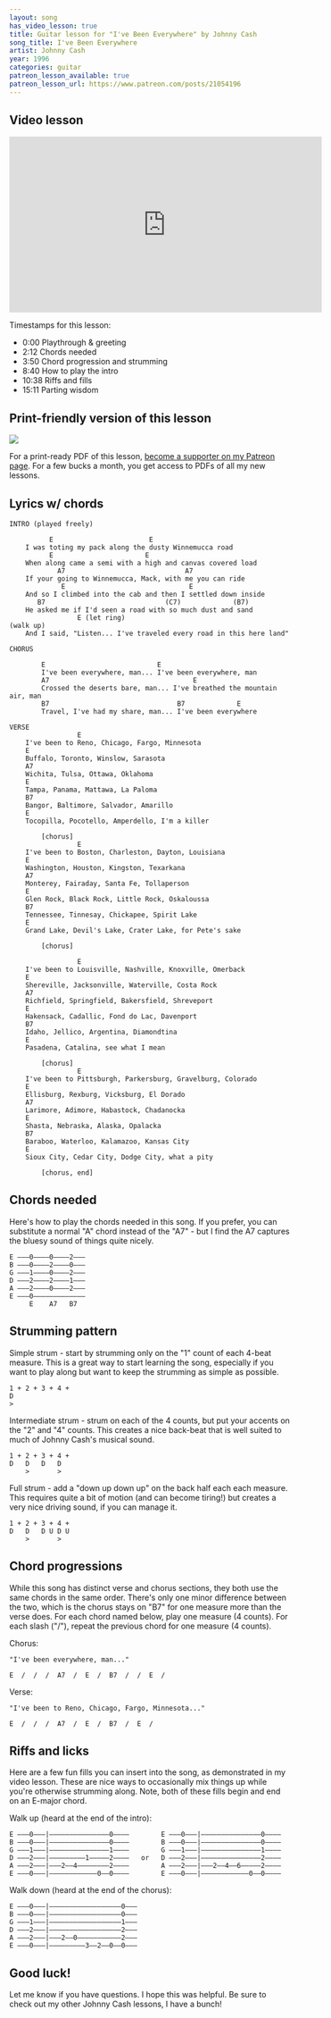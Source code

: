 ```yaml
---
layout: song
has_video_lesson: true
title: Guitar lesson for "I've Been Everywhere" by Johnny Cash
song_title: I've Been Everywhere
artist: Johnny Cash
year: 1996
categories: guitar
patreon_lesson_available: true
patreon_lesson_url: https://www.patreon.com/posts/21054196
---
```


## Video lesson

<iframe width="560" height="315" src="https://www.youtube.com/embed/eNXGEQTd9Do?showinfo=0" frameborder="0" allowfullscreen></iframe>

Timestamps for this lesson:

- 0:00 Playthrough & greeting
- 2:12 Chords needed
- 3:50 Chord progression and strumming
- 8:40 How to play the intro
- 10:38 Riffs and fills
- 15:11 Parting wisdom

## Print-friendly version of this lesson

<a href="https://www.patreon.com/posts/printable-lesson-21054196"><img src="https://instagram.com/p/BmzYyGKFUoS/media/?size=l" style="max-width: 320px;" /></a>

For a print-ready PDF of this lesson, [become a supporter on my Patreon page](https://www.patreon.com/posts/printable-lesson-21054196). For a few bucks a month, you get access to PDFs of all my new lessons.

## Lyrics w/ chords

    INTRO (played freely)

              E                        E
        I was toting my pack along the dusty Winnemucca road
              E                       E
        When along came a semi with a high and canvas covered load
                A7                              A7
        If your going to Winnemucca, Mack, with me you can ride
                 E                               E
        And so I climbed into the cab and then I settled down inside
           B7                              (C7)             (B7)
        He asked me if I'd seen a road with so much dust and sand
                     E (let ring)                                      (walk up)
        And I said, "Listen... I've traveled every road in this here land"

    CHORUS

            E                            E
            I've been everywhere, man... I've been everywhere, man
            A7                                    E
            Crossed the deserts bare, man... I've breathed the mountain air, man
            B7                                B7             E
            Travel, I've had my share, man... I've been everywhere

    VERSE
                     E
        I've been to Reno, Chicago, Fargo, Minnesota
        E
        Buffalo, Toronto, Winslow, Sarasota
        A7
        Wichita, Tulsa, Ottawa, Oklahoma
        E
        Tampa, Panama, Mattawa, La Paloma
        B7
        Bangor, Baltimore, Salvador, Amarillo
        E
        Tocopilla, Pocotello, Amperdello, I'm a killer

            [chorus]
                     E
        I've been to Boston, Charleston, Dayton, Louisiana
        E
        Washington, Houston, Kingston, Texarkana
        A7
        Monterey, Fairaday, Santa Fe, Tollaperson
        E
        Glen Rock, Black Rock, Little Rock, Oskaloussa
        B7
        Tennessee, Tinnesay, Chickapee, Spirit Lake
        E
        Grand Lake, Devil's Lake, Crater Lake, for Pete's sake

            [chorus]

                     E
        I've been to Louisville, Nashville, Knoxville, Omerback
        E
        Shereville, Jacksonville, Waterville, Costa Rock
        A7
        Richfield, Springfield, Bakersfield, Shreveport
        E
        Hakensack, Cadallic, Fond do Lac, Davenport
        B7
        Idaho, Jellico, Argentina, Diamondtina
        E
        Pasadena, Catalina, see what I mean

            [chorus]
                     E
        I've been to Pittsburgh, Parkersburg, Gravelburg, Colorado
        E
        Ellisburg, Rexburg, Vicksburg, El Dorado
        A7
        Larimore, Adimore, Habastock, Chadanocka
        E
        Shasta, Nebraska, Alaska, Opalacka
        B7
        Baraboo, Waterloo, Kalamazoo, Kansas City
        E
        Sioux City, Cedar City, Dodge City, what a pity

            [chorus, end]

## Chords needed

Here's how to play the chords needed in this song. If you prefer, you can substitute a normal "A" chord instead of the "A7" - but I find the A7 captures the bluesy sound of things quite nicely.

    E –––0––––0––––2–––
    B –––0––––2––––0–––
    G –––1––––0––––2–––
    D –––2––––2––––1–––
    A –––2––––0––––2–––
    E –––0–––––––––––––
         E    A7   B7

## Strumming pattern

Simple strum - start by strumming only on the "1" count of each 4-beat measure. This is a great way to start learning the song, especially if you want to play along but want to keep the strumming as simple as possible.

    1 + 2 + 3 + 4 +
    D
    >

Intermediate strum - strum on each of the 4 counts, but put your accents on the "2" and "4" counts. This creates a nice back-beat that is well suited to much of Johnny Cash's musical sound.

    1 + 2 + 3 + 4 +
    D   D   D   D
        >       >

Full strum - add a "down up down up" on the back half each each measure. This requires quite a bit of motion (and can become tiring!) but creates a very nice driving sound, if you can manage it.

    1 + 2 + 3 + 4 +
    D   D   D U D U
        >       >

## Chord progressions

While this song has distinct verse and chorus sections, they both use the same chords in the same order. There's only one minor difference between the two, which is the chorus stays on "B7" for one measure more than the verse does. For each chord named below, play one measure (4 counts). For each slash ("/"), repeat the previous chord for one measure (4 counts).

Chorus:

    "I've been everywhere, man..."

    E  /  /  /  A7  /  E  /  B7  /  /  E  /

Verse:

    "I've been to Reno, Chicago, Fargo, Minnesota..."

    E  /  /  /  A7  /  E  /  B7  /  E  /

## Riffs and licks

Here are a few fun fills you can insert into the song, as demonstrated in my video lesson. These are nice ways to occasionally mix things up while you're otherwise strumming along. Note, both of these fills begin and end on an E-major chord.

Walk up (heard at the end of the intro):

    E –––0–––|–––––––––––––––0––––        E –––0–––|–––––––––––––––0––––
    B –––0–––|–––––––––––––––0––––        B –––0–––|–––––––––––––––0––––
    G –––1–––|–––––––––––––––1––––        G –––1–––|–––––––––––––––1––––
    D –––2–––|–––––––––1–––––2––––   or   D –––2–––|–––––––––––––––2––––
    A –––2–––|–––2––4––––––––2––––        A –––2–––|–––2––4––6–––––2––––
    E –––0–––|––––––––––––0––0––––        E –––0–––|––––––––––––0––0––––

Walk down (heard at the end of the chorus):

    E –––0–––|––––––––––––––––––0–––
    B –––0–––|––––––––––––––––––0–––
    G –––1–––|––––––––––––––––––1–––
    D –––2–––|––––––––––––––––––2–––
    A –––2–––|–––2––0–––––––––––2–––
    E –––0–––|–––––––––3––2––0––0–––

## Good luck!

Let me know if you have questions. I hope this was helpful. Be sure to check out my other Johnny Cash lessons, I have a bunch!
